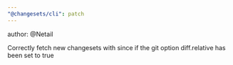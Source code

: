 ```yaml
---
"@changesets/cli": patch
---
```


author: @Netail

Correctly fetch new changesets with since if the git option diff.relative has been set to true
